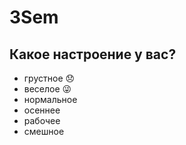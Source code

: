 # 3Sem

## Какое настроение у вас?
* грустное :disappointed:
* веселое :stuck_out_tongue_winking_eye:
* нормальное
* осеннее
* рабочее
* смешное
